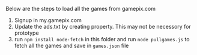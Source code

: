 Below are the steps to load all the games from gamepix.com

 1. Signup in my.gamepix.com
 2. Update the ads.txt by creating property. This may not be necessory for prototype
 3. run `npm install node-fetch` in this folder and run `node pullgames.js` to fetch all the games and save in `games.json` file

